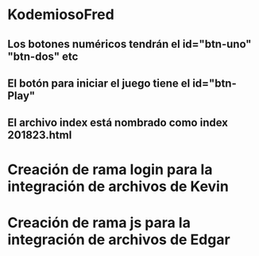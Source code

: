 # KodemiosoFred
## Los botones numéricos tendrán el id="btn-uno" "btn-dos" etc
## El botón para iniciar el juego tiene el id="btn-Play"
## El archivo index está nombrado como index 201823.html
# Creación de rama login para la integración de archivos de Kevin
# Creación de rama js para la integración de archivos de Edgar
